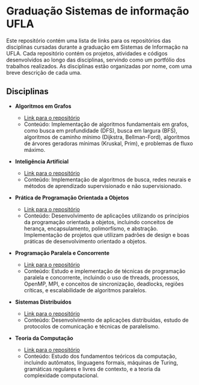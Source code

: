 # Graduação Sistemas de informação UFLA
Este repositório contém uma lista de links para os repositórios das disciplinas cursadas durante a graduação em Sistemas de Informação na UFLA.
Cada repositório contém os projetos, atividades e códigos desenvolvidos ao longo das disciplinas, servindo como um portfólio dos trabalhos realizados. As disciplinas estão organizadas por nome, com uma breve descrição de cada uma.

## Disciplinas

- **Algoritmos em Grafos**
  - [Link para o repositório](https://github.com/OsvaldoUfla/GCC218-Algoritmos-em-Grafos.git)
  - Conteúdo: Implementação de algoritmos fundamentais em grafos, como busca em profundidade (DFS), busca em largura (BFS), algoritmos de caminho mínimo (Dijkstra, Bellman-Ford), algoritmos de árvores geradoras mínimas (Kruskal, Prim), e problemas de fluxo máximo.

- **Inteligência Artificial**
  - [Link para o repositório](https://github.com/usuario/inteligencia-artificial)
  - Conteúdo: Implementação de algoritmos de busca, redes neurais e métodos de aprendizado supervisionado e não supervisionado.

- **Prática de Programação Orientada a Objetos**
  - [Link para o repositório](https://github.com/OsvaldoUfla/GAC106-PPOO.git)
  - Conteúdo: Desenvolvimento de aplicações utilizando os princípios da programação orientada a objetos, incluindo conceitos de herança, encapsulamento, polimorfismo, e abstração. Implementação de projetos que utilizam padrões de design e boas práticas de desenvolvimento orientado a objetos.

- **Programação Paralela e Concorrente**
  - [Link para o repositório](GAC105---Programa-o-Paralela-e-Concorrente---2024-1)
  - Conteúdo: Estudo e implementação de técnicas de programação paralela e concorrente, incluindo o uso de threads, processos, OpenMP, MPI, e conceitos de sincronização, deadlocks, regiões críticas, e escalabilidade de algoritmos paralelos.

- **Sistemas Distribuídos**
  - [Link para o repositório](https://github.com/OsvaldoUfla/SistemasDistribuidos-UFLA.git)
  - Conteúdo: Desenvolvimento de aplicações distribuídas, estudo de protocolos de comunicação e técnicas de paralelismo.

- **Teoria da Computação**
  - [Link para o repositório](https://github.com/OsvaldoUfla/Teoria_da_Computacao.git)
  - Conteúdo: Estudo dos fundamentos teóricos da computação, incluindo autômatos, linguagens formais, máquinas de Turing, gramáticas regulares e livres de contexto, e a teoria da complexidade computacional.


